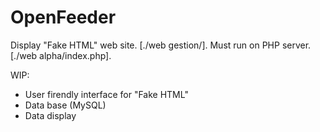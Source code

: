 # OpenFeeder
Display "Fake HTML" web site. [./web gestion/].
Must run on PHP server. [./web alpha/index.php].

WIP:
 - User firendly interface for "Fake HTML"
 - Data base (MySQL)
 - Data display
 
